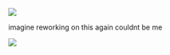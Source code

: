 ![](https://komarev.com/ghpvc/?username=ghostlyvamps&color=503d7a&style=plastic&label=PROFILE+VISITS) 

imagine reworking on this again couldnt be me

![](https://media.tenor.com/vRoscp_MBF8AAAAM/blade-blade-hsr.gif)
